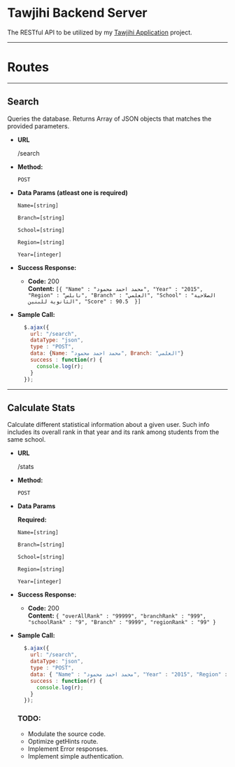 # Tawjihi Backend Server
The RESTful API to be utilized by my [Tawjihi Application](https://github.com/ghaith96/Tawjihi-Android-App) project.

---
# Routes
---
**Search**
----
  Queries the database.
  Returns Array of JSON objects that matches the provided parameters.

* **URL**

  /search

* **Method:**

  `POST`
  
* **Data Params (atleast one is required)**

   `Name=[string]`
   
   `Branch=[string]`
   
   `School=[string]`
   
   `Region=[string]`
   
   `Year=[integer]`

* **Success Response:**

  * **Code:** 200 <br />
    **Content:** `[{ "Name" : "محمد احمد محمود",
                    "Year" : "2015",
                    "Region" : "نابلس",
                    "Branch" : "العلمي",
                    "School" : "الصلاحية الثانوية للبنين",
                    "Score" : 90.5 
                    }]`
 
* **Sample Call:**

  ```javascript
    $.ajax({
      url: "/search",
      dataType: "json",
      type : "POST",
      data: {Name: "محمد احمد محمود", Branch: "العلمي"}
      success : function(r) {
        console.log(r);
      }
    });
  ```
  
---
**Calculate Stats**
----

Calculate different statistical information
about a given user.
Such info includes its overall rank in that year
and its rank among students from the same school.

* **URL**

  /stats

* **Method:**

  `POST`
  
* **Data Params**

   **Required:**
   
   `Name=[string]`
   
   `Branch=[string]`
   
   `School=[string]`
   
   `Region=[string]`
   
   `Year=[integer]`

* **Success Response:**

  * **Code:** 200 <br />
    **Content:** `{ "overAllRank" : "99999",
                    "branchRank" : "999",
                    "schoolRank" : "9",
                    "Branch" : "9999",
                    "regionRank" : "99"
                    }`
 
* **Sample Call:**

  ```javascript
    $.ajax({
      url: "/search",
      dataType: "json",
      type : "POST",
      data: { "Name" : "محمد احمد محمود", "Year" : "2015", "Region" : "نابلس", "Branch" : "العلمي", "School" : "الصلاحية الثانوية للبنين", "Score" : 90.5 }
      success : function(r) {
        console.log(r);
      }
    });
  ```
  
  ### TODO:
  * Modulate the source code.
  * Optimize getHints route.
  * Implement Error responses.
  * Implement simple authentication.
